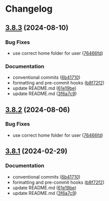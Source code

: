 # Changelog

## [3.8.3](https://github.com/moraroy/NonSteamLaunchers-On-Steam-Deck/compare/v3.8.2...v3.8.3) (2024-08-10)


### Bug Fixes

* use correct home folder for user ([76466fd](https://github.com/moraroy/NonSteamLaunchers-On-Steam-Deck/commit/76466fdcc6f5473dc004aec365a4c58a9057eeee))


### Documentation

* conventional commits ([6b41710](https://github.com/moraroy/NonSteamLaunchers-On-Steam-Deck/commit/6b4171090dca8695856c1e98330973f729547081))
* formatting and pre-commit hooks ([b8f72f2](https://github.com/moraroy/NonSteamLaunchers-On-Steam-Deck/commit/b8f72f2dd1a542d08225e9ffbdebd1187262e468))
* update README.md ([61e19be](https://github.com/moraroy/NonSteamLaunchers-On-Steam-Deck/commit/61e19bee16871aeb46a9f8ee9734ca89f5b0a82c))
* update README.md ([3f6a7c9](https://github.com/moraroy/NonSteamLaunchers-On-Steam-Deck/commit/3f6a7c952665d1ec4146bd454a8ef38c1c2fbe46))

## [3.8.2](https://github.com/moraroy/NonSteamLaunchers-On-Steam-Deck/compare/v3.8.1...v3.8.2) (2024-08-06)


### Bug Fixes

* use correct home folder for user ([76466fd](https://github.com/moraroy/NonSteamLaunchers-On-Steam-Deck/commit/76466fdcc6f5473dc004aec365a4c58a9057eeee))

## [3.8.1](https://github.com/moraroy/NonSteamLaunchers-On-Steam-Deck/compare/v3.8.0...v3.8.1) (2024-02-29)


### Documentation

* conventional commits ([6b41710](https://github.com/moraroy/NonSteamLaunchers-On-Steam-Deck/commit/6b4171090dca8695856c1e98330973f729547081))
* formatting and pre-commit hooks ([b8f72f2](https://github.com/moraroy/NonSteamLaunchers-On-Steam-Deck/commit/b8f72f2dd1a542d08225e9ffbdebd1187262e468))
* update README.md ([61e19be](https://github.com/moraroy/NonSteamLaunchers-On-Steam-Deck/commit/61e19bee16871aeb46a9f8ee9734ca89f5b0a82c))
* update README.md ([3f6a7c9](https://github.com/moraroy/NonSteamLaunchers-On-Steam-Deck/commit/3f6a7c952665d1ec4146bd454a8ef38c1c2fbe46))

